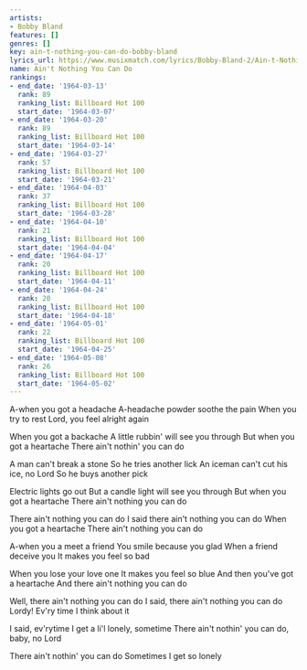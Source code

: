 ```yaml
---
artists:
- Bobby Bland
features: []
genres: []
key: ain-t-nothing-you-can-do-bobby-bland
lyrics_url: https://www.musixmatch.com/lyrics/Bobby-Bland-2/Ain-t-Nothing-You-Can-Do
name: Ain't Nothing You Can Do
rankings:
- end_date: '1964-03-13'
  rank: 89
  ranking_list: Billboard Hot 100
  start_date: '1964-03-07'
- end_date: '1964-03-20'
  rank: 89
  ranking_list: Billboard Hot 100
  start_date: '1964-03-14'
- end_date: '1964-03-27'
  rank: 57
  ranking_list: Billboard Hot 100
  start_date: '1964-03-21'
- end_date: '1964-04-03'
  rank: 37
  ranking_list: Billboard Hot 100
  start_date: '1964-03-28'
- end_date: '1964-04-10'
  rank: 21
  ranking_list: Billboard Hot 100
  start_date: '1964-04-04'
- end_date: '1964-04-17'
  rank: 20
  ranking_list: Billboard Hot 100
  start_date: '1964-04-11'
- end_date: '1964-04-24'
  rank: 20
  ranking_list: Billboard Hot 100
  start_date: '1964-04-18'
- end_date: '1964-05-01'
  rank: 22
  ranking_list: Billboard Hot 100
  start_date: '1964-04-25'
- end_date: '1964-05-08'
  rank: 26
  ranking_list: Billboard Hot 100
  start_date: '1964-05-02'
---
```

A-when you got a headache
A-headache powder soothe the pain
When you try to rest
Lord, you feel alright again

When you got a backache
A little rubbin' will see you through
But when you got a heartache
There ain't nothin' you can do

A man can't break a stone
So he tries another lick
An iceman can't cut his ice, no Lord
So he buys another pick

Electric lights go out
But a candle light will see you through
But when you got a heartache
There ain't nothing you can do

There ain't nothing you can do
I said there ain't nothing you can do
When you got a heartache
There ain't nothing you can do

A-when you a meet a friend
You smile because you glad
When a friend deceive you
It makes you feel so bad

When you lose your love one
It makes you feel so blue
And then you've got a heartache
And there ain't nothing you can do

Well, there ain't nothing you can do
I said, there ain't nothing you can do
Lordy!
Ev'ry time I think about it

I said, ev'rytime I get a li'l lonely, sometime
There ain't nothin' you can do, baby, no Lord

There ain't nothin' you can do
Sometimes I get so lonely
